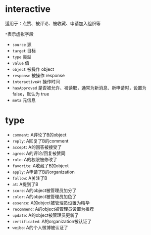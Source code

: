# interactive

适用于：点赞、被评论、被收藏、申请加入组织等

`*`表示虚拟字段

- `source` 源
- `target` 目标
- `type` 类型
- `value` 值
- `object` 被操作 object
- `response` 被操作 response
- `interactiveAt` 操作时间
- `hasApproved` 是否被允许、被读取，通常为新消息、新申请时，设置为 false，默认为 true
- `meta` 元信息



# type
- `comment`: A评论了B的object
- `reply`: A回复了B的comment
- `accept`: A的回答被接受了
- `agree`: A的评论/回复被赞同
- `role`: A的权限被修改了
- `favorite`: A收藏了B的object
- `apply`: A申请了B的organization
- `follow`: A关注了B
- `at`: A提到了B
- `score`: A的object被管理员加分了
- `color`: A的object被管理员加色了
- `essence`: A的object被管理员设置为精华
- `recommend`: A的object被管理员设置为推荐
- `update`: A的object被管理员更新了
- `certificated`: A的organization被认证了
- `weibo`: A的个人微博被认证了
